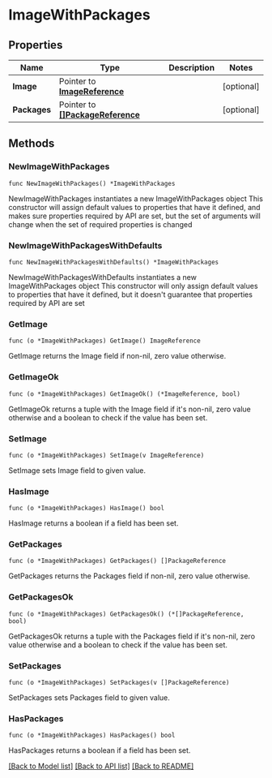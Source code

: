 # ImageWithPackages

## Properties

Name | Type | Description | Notes
------------ | ------------- | ------------- | -------------
**Image** | Pointer to [**ImageReference**](ImageReference.md) |  | [optional] 
**Packages** | Pointer to [**[]PackageReference**](PackageReference.md) |  | [optional] 

## Methods

### NewImageWithPackages

`func NewImageWithPackages() *ImageWithPackages`

NewImageWithPackages instantiates a new ImageWithPackages object
This constructor will assign default values to properties that have it defined,
and makes sure properties required by API are set, but the set of arguments
will change when the set of required properties is changed

### NewImageWithPackagesWithDefaults

`func NewImageWithPackagesWithDefaults() *ImageWithPackages`

NewImageWithPackagesWithDefaults instantiates a new ImageWithPackages object
This constructor will only assign default values to properties that have it defined,
but it doesn't guarantee that properties required by API are set

### GetImage

`func (o *ImageWithPackages) GetImage() ImageReference`

GetImage returns the Image field if non-nil, zero value otherwise.

### GetImageOk

`func (o *ImageWithPackages) GetImageOk() (*ImageReference, bool)`

GetImageOk returns a tuple with the Image field if it's non-nil, zero value otherwise
and a boolean to check if the value has been set.

### SetImage

`func (o *ImageWithPackages) SetImage(v ImageReference)`

SetImage sets Image field to given value.

### HasImage

`func (o *ImageWithPackages) HasImage() bool`

HasImage returns a boolean if a field has been set.

### GetPackages

`func (o *ImageWithPackages) GetPackages() []PackageReference`

GetPackages returns the Packages field if non-nil, zero value otherwise.

### GetPackagesOk

`func (o *ImageWithPackages) GetPackagesOk() (*[]PackageReference, bool)`

GetPackagesOk returns a tuple with the Packages field if it's non-nil, zero value otherwise
and a boolean to check if the value has been set.

### SetPackages

`func (o *ImageWithPackages) SetPackages(v []PackageReference)`

SetPackages sets Packages field to given value.

### HasPackages

`func (o *ImageWithPackages) HasPackages() bool`

HasPackages returns a boolean if a field has been set.


[[Back to Model list]](../README.md#documentation-for-models) [[Back to API list]](../README.md#documentation-for-api-endpoints) [[Back to README]](../README.md)


